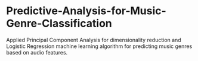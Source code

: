 # Predictive-Analysis-for-Music-Genre-Classification
 Applied Principal Component Analysis for dimensionality reduction and Logistic Regression machine learning algorithm for predicting music genres based on audio features.
